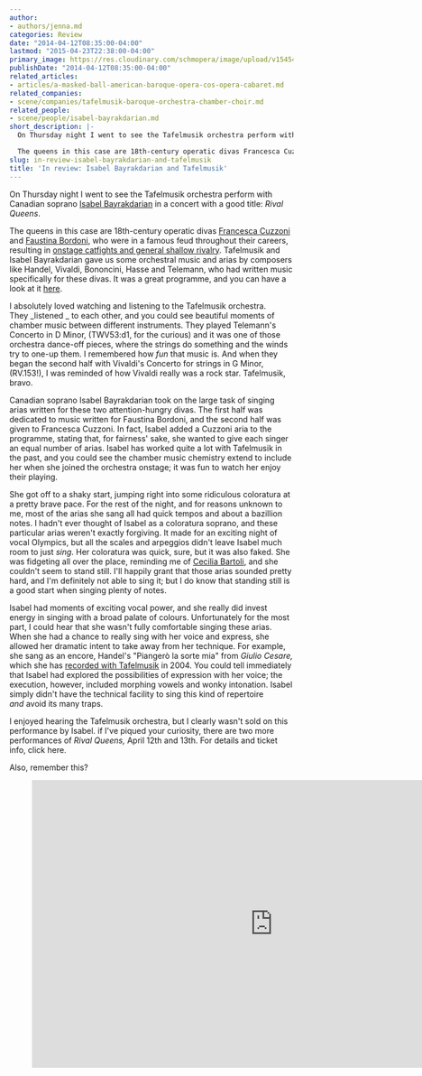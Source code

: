 ```yaml
---
author:
- authors/jenna.md
categories: Review
date: "2014-04-12T08:35:00-04:00"
lastmod: "2015-04-23T22:38:00-04:00"
primary_image: https://res.cloudinary.com/schmopera/image/upload/v1545409169/media/webhook-uploads/1429842937860/Tafelmusik-716x1024.jpg.jpg
publishDate: "2014-04-12T08:35:00-04:00"
related_articles:
- articles/a-masked-ball-american-baroque-opera-cos-opera-cabaret.md
related_companies:
- scene/companies/tafelmusik-baroque-orchestra-chamber-choir.md
related_people:
- scene/people/isabel-bayrakdarian.md
short_description: |-
  On Thursday night I went to see the Tafelmusik orchestra perform with Canadian soprano Isabel Bayrakdarian in a concert with a good title: Rival Queens.

  The queens in this case are 18th-century operatic divas Francesca Cuzzoni and Faustina Bordoni, who were in a famous feud throughout their careers, resulting in onstage catfights and general shallow rivalry.
slug: in-review-isabel-bayrakdarian-and-tafelmusik
title: 'In review: Isabel Bayrakdarian and Tafelmusik'
---
```


On Thursday night I went to see the Tafelmusik orchestra perform with Canadian soprano [Isabel Bayrakdarian](http://bayrakdarian.com/) in a concert with a good title: _Rival Queens_.

The queens in this case are 18th-century operatic divas [Francesca Cuzzoni](http://en.wikipedia.org/wiki/Francesca_Cuzzoni) and [Faustina Bordoni](http://en.wikipedia.org/wiki/Faustina_Bordoni), who were in a famous feud throughout their careers, resulting in [onstage catfights and general shallow rivalry](http://www.independent.co.uk/arts-entertainment/music/features/whine-women-and-song-the-bitter-rivalry-of-handels-divas-816644.html). Tafelmusik and Isabel Bayrakdarian gave us some orchestral music and arias by composers like Handel, Vivaldi, Bononcini, Hasse and Telemann, who had written music specifically for these divas. It was a great programme, and you can have a look at it [here](http://www.tafelmusik.org/concert-calendar/concert/rival-queens-isabel-bayrakdarian).

I absolutely loved watching and listening to the Tafelmusik orchestra. They _listened _ to each other, and you could see beautiful moments of chamber music between different instruments. They played Telemann's Concerto in D Minor, (TWV53:d1, for the curious) and it was one of those orchestra dance-off pieces, where the strings do something and the winds try to one-up them. I remembered how _fun_ that music is. And when they began the second half with Vivaldi's Concerto for strings in G Minor, (RV.153!), I was reminded of how Vivaldi really was a rock star. Tafelmusik, bravo.

Canadian soprano Isabel Bayrakdarian took on the large task of singing arias written for these two attention-hungry divas. The first half was dedicated to music written for Faustina Bordoni, and the second half was given to Francesca Cuzzoni. In fact, Isabel added a Cuzzoni aria to the programme, stating that, for fairness' sake, she wanted to give each singer an equal number of arias. Isabel has worked quite a lot with Tafelmusik in the past, and you could see the chamber music chemistry extend to include her when she joined the orchestra onstage; it was fun to watch her enjoy their playing.

She got off to a shaky start, jumping right into some ridiculous coloratura at a pretty brave pace. For the rest of the night, and for reasons unknown to me, most of the arias she sang all had quick tempos and about a bazillion notes. I hadn't ever thought of Isabel as a coloratura soprano, and these particular arias weren't exactly forgiving. It made for an exciting night of vocal Olympics, but all the scales and arpeggios didn't leave Isabel much room to just _sing_. Her coloratura was quick, sure, but it was also faked. She was fidgeting all over the place, reminding me of [Cecilia Bartoli](https://www.youtube.com/watch?v=rISjBGOtHhs), and she couldn't seem to stand still. I'll happily grant that those arias sounded pretty hard, and I'm definitely not able to sing it; but I do know that standing still is a good start when singing plenty of notes.

Isabel had moments of exciting vocal power, and she really did invest energy in singing with a broad palate of colours. Unfortunately for the most part, I could hear that she wasn't fully comfortable singing these arias. When she had a chance to really sing with her voice and express, she allowed her dramatic intent to take away from her technique. For example, she sang as an encore, Handel's "Piangerò la sorte mia" from _Giulio Cesare,_ which she has [recorded with Tafelmusik](http://www.amazon.com/Isabel-Bayrakdarian-Cleopatra-George-Frideric/dp/B000641ZEK) in 2004\. You could tell immediately that Isabel had explored the possibilities of expression with her voice; the execution, however, included morphing vowels and wonky intonation. Isabel simply didn't have the technical facility to sing this kind of repertoire _and_ avoid its many traps.

I enjoyed hearing the Tafelmusik orchestra, but I clearly wasn't sold on this performance by Isabel. if I've piqued your curiosity, there are two more performances of _Rival Queens,_ April 12th and 13th. For details and ticket info, click here.

Also, remember this?

<figure data-type="video">
<iframe width="854" height="510" src="https://www.youtube.com/embed/rISjBGOtHhs" frameborder="0" allowfullscreen></iframe>
</figure>

